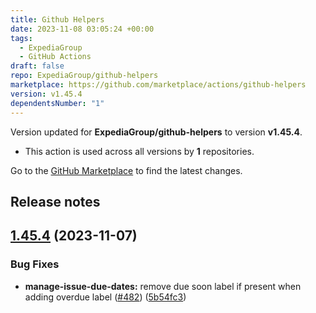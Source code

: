 ```yaml
---
title: Github Helpers
date: 2023-11-08 03:05:24 +00:00
tags:
  - ExpediaGroup
  - GitHub Actions
draft: false
repo: ExpediaGroup/github-helpers
marketplace: https://github.com/marketplace/actions/github-helpers
version: v1.45.4
dependentsNumber: "1"
---
```



Version updated for **ExpediaGroup/github-helpers** to version **v1.45.4**.
- This action is used across all versions by **1** repositories.

Go to the [GitHub Marketplace](https://github.com/marketplace/actions/github-helpers) to find the latest changes.

## Release notes

## [1.45.4](https://github.com/ExpediaGroup/github-helpers/compare/v1.45.3...v1.45.4) (2023-11-07)


### Bug Fixes

* **manage-issue-due-dates:** remove due soon label if present when adding overdue label ([#482](https://github.com/ExpediaGroup/github-helpers/issues/482)) ([5b54fc3](https://github.com/ExpediaGroup/github-helpers/commit/5b54fc34a8de10d4bce5618ac7034f07ae26ed50))




